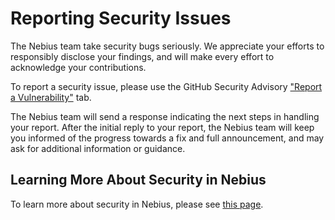 # Reporting Security Issues

The Nebius team take security bugs seriously. We appreciate your efforts to responsibly disclose your findings, and will make every effort to acknowledge your contributions.

To report a security issue, please use the GitHub Security Advisory ["Report a Vulnerability"](https://github.com/nebius/gosdk/security/advisories/new) tab.

The Nebius team will send a response indicating the next steps in handling your report. After the initial reply to your report, the Nebius team will keep you informed of the progress towards a fix and full announcement, and may ask for additional information or guidance.

## Learning More About Security in Nebius

To learn more about security in Nebius, please see [this page](https://nebius.ai/docs/security).
